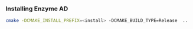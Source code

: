 ### Installing Enzyme AD

```bash
cmake -DCMAKE_INSTALL_PREFIX=<install> -DCMAKE_BUILD_TYPE=Release  ..
```